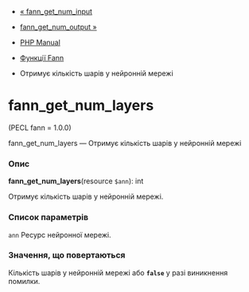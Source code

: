 - [« fann_get_num_input](function.fann-get-num-input.md)
- [fann_get_num_output »](function.fann-get-num-output.md)

- [PHP Manual](index.md)
- [Функції Fann](ref.fann.md)
- Отримує кількість шарів у нейронній мережі

# fann_get_num_layers

(PECL fann = 1.0.0)

fann_get_num_layers — Отримує кількість шарів у нейронній мережі

### Опис

**fann_get_num_layers**(resource `$ann`): int

Отримує кількість шарів у нейронній мережі.

### Список параметрів

`ann`
Ресурс нейронної мережі.

### Значення, що повертаються

Кількість шарів у нейронній мережі або **`false`** у разі виникнення
помилки.
